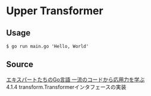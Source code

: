 # Upper Transformer

## Usage

```console
$ go run main.go 'Hello, World'
```

## Source

[エキスパートたちのGo言語 一流のコードから応用力を学ぶ](https://gihyo.jp/book/2022/978-4-297-12519-6)  
4.1.4 transform.Transformerインタフェースの実装
